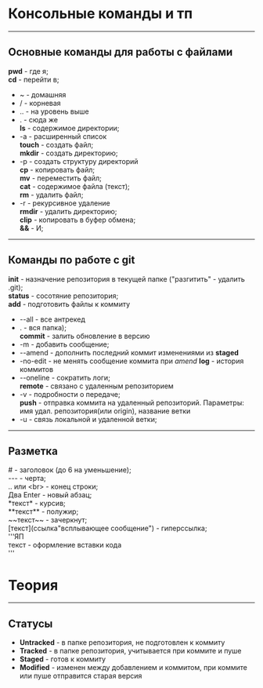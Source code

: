 # Консольные команды и тп

---

## Основные команды для работы с файлами
**pwd** - где я;<br>
**cd** - перейти в;<br> 
* ~ - домашняя
* / - корневая
* .. - на уровень выше 
* . - сюда же<br>
**ls** - содержимое директории;<br>
* -а - расширенный список<br>
**touch** - создать файл;<br>
**mkdir** - создать директорию;<br> 
* -р - создать структуру директорий<br>
**cp** - копировать файл;<br>
**mv** - переместить файл;<br>
**cat** - содержимое файла (текст);<br>
**rm** - удалить файл;<br>
* -r - рекурсивное удаление<br>
**rmdir** - удалить директорию;<br>
**clip** - копировать в буфер обмена;<br>
**&&** - И;<br>

---

## Команды по работе с git

**init** - назначение репозитория в текущей папке ("разгитить" - удалить .git);<br>
**status** - сосотяние репозитория;<br>
**add** - подготовить файлы к коммиту 
* --all - все антрекед
* . - вся папка);<br>
**commit** - залить обновление в версию 
* -m - добавить сообщение;<br>
* --amend - дополнить последний коммит изменениями из **staged**
* -no-edit - не менять сообщение коммита при *amend*
**log** - история коммитов 
* --oneline - сократить логи;<br>
**remote** - связано с удаленным репозиторием 
* -v - подробности о передаче;<br>
**push** - отправка коммита на удаленный репозиторий. Параметры: имя удал. репозитория(или origin),
название ветки
* -u - связь локальной и удаленной ветки;<br>

---

## Разметка

\# - заголовок (до 6 на уменьшение);<br>
\-\-\- - черта;<br>
\.\. или \<br\> - конец строки;<br>
Два Enter - новый абзац;<br>
\*текст\* - курсив;<br>
\*\*текст\*\* - полужир;<br>
\~\~текст\~\~ - зачеркнут;<br>
\[текст\]\(ссылка"всплывающее сообщение") - гиперссылка;<br>
\'\'\'ЯП<br>
текст - оформление вставки кода<br>
\'\'\'<br>

# Теория
---
## Статусы
 * **Untracked** - в папке репозитория, не подготовлен к коммиту
 * **Tracked** - в папке репозитория, учитывается при коммите и пуше
 * **Staged** - готов к коммиту
 * **Modified** - изменен между добавлением и коммитом, при коммите или пуше отправится старая версия